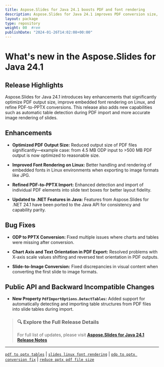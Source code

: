 ```yaml
---
title: Aspose.Slides for Java 24.1 boosts PDF and font rendering
description: Aspose.Slides for Java 24.1 improves PDF conversion size, font rendering on Linux, and adds table detection when importing PDFs into presentations.
layout: package
type: repository
weight: 00	#rem
publishDate: "2024-01-26T14:02:08+00:00"
---
```


# What's new in the Aspose.Slides for Java 24.1

## Release Highlights

Aspose.Slides for Java 24.1 introduces key enhancements that significantly optimize PDF output size, improve embedded font rendering on Linux, and refine PDF-to-PPTX conversions. This release also adds new capabilities such as automatic table detection during PDF import and more accurate image rendering of slides.

## Enhancements

- **Optimized PDF Output Size:**
  Reduced output size of PDF files significantly—example case: from 4.5 MB ODP input to >500 MB PDF output is now optimized to reasonable size.

- **Improved Font Rendering on Linux:**
  Better handling and rendering of embedded fonts in Linux environments when exporting to image formats like JPG.

- **Refined PDF-to-PPTX Import:**
  Enhanced detection and import of individual PDF elements into slide text boxes for better layout fidelity.

- **Updated to .NET Features in Java:**
  Features from Aspose.Slides for .NET 24.1 have been ported to the Java API for consistency and capability parity.

## Bug Fixes

- **ODP to PPTX Conversion:**
  Fixed multiple issues where charts and tables were missing after conversion.

- **Chart Axis and Text Orientation in PDF Export:**
  Resolved problems with X-axis scale values shifting and reversed text orientation in PDF outputs.

- **Slide-to-Image Conversion:**
  Fixed discrepancies in visual content when converting the first slide to image formats.

## Public API and Backward Incompatible Changes

- **New Property `PdfImportOptions.DetectTables`:**
  Added support for automatically detecting and importing table structures from PDF files into slide tables during import.

> ### 🔍 Explore the Full Release Details
>
> For full list of updates, please visit **[Aspose.Slides for Java 24.1 Release Notes](https://releases.aspose.com/slides/java/release-notes/2024/aspose-slides-for-java-24-1-release-notes/)**

---

[`pdf to pptx tables`](https://search.aspose.com/q/pdf-to-pptx-tables.html) | [`slides linux font rendering`](https://search.aspose.com/q/slides-linux-font-rendering.html) | [`odp to pptx conversion fix`](https://search.aspose.com/q/odp-to-pptx-conversion-fix.html) | [`reduce pptx pdf file size`](https://search.aspose.com/q/reduce-pptx-pdf-file-size.html)
